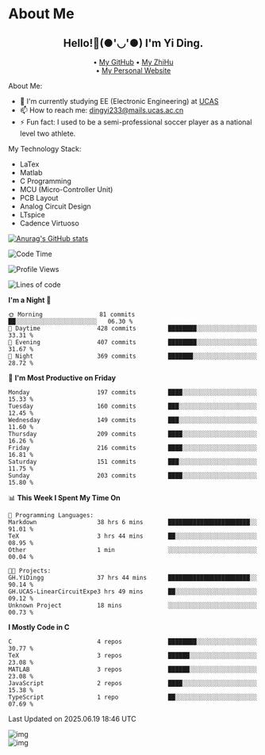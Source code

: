# About Me

<h2 style="text-align:center;"> Hello!👋(●'◡'●) I'm Yi Ding.</h2>

<div style="text-align:center;">
  • <a href="https://github.com/YiDingg">My GitHub</a>
  • <a href="https://www.zhihu.com/people/YiDingg">My ZhiHu</a><br>
  • <a href="https://yidingg.github.io/YiDingg">My Personal Website</a><br>
</div>

About Me:
- 🔭 I'm currently studying EE (Electronic Engineering) at [UCAS](https://www.ucas.ac.cn/)
- 📫 How to reach me: dingyi233@mails.ucas.ac.cn
- ⚡ Fun fact: I used to be a semi-professional soccer player as a national level two athlete.

My Technology Stack:
- LaTex
- Matlab
- C Programming
- MCU (Micro-Controller Unit)
- PCB Layout
- Analog Circuit Design
- LTspice 
- Cadence Virtuoso


[![Anurag's GitHub stats](https://github-readme-stats.vercel.app/api?username=YiDingg)](https://github.com/anuraghazra/github-readme-stats)

<!--START_SECTION:waka-->
![Code Time](http://img.shields.io/badge/Code%20Time-1%2C317%20hrs%2043%20mins-blue)

![Profile Views](http://img.shields.io/badge/Profile%20Views-32-blue)

![Lines of code](https://img.shields.io/badge/From%20Hello%20World%20I%27ve%20Written-814.3%20thousand%20lines%20of%20code-blue)

**I'm a Night 🦉** 

```text
🌞 Morning                81 commits          ██░░░░░░░░░░░░░░░░░░░░░░░   06.30 % 
🌆 Daytime                428 commits         ████████░░░░░░░░░░░░░░░░░   33.31 % 
🌃 Evening                407 commits         ████████░░░░░░░░░░░░░░░░░   31.67 % 
🌙 Night                  369 commits         ███████░░░░░░░░░░░░░░░░░░   28.72 % 
```
📅 **I'm Most Productive on Friday** 

```text
Monday                   197 commits         ████░░░░░░░░░░░░░░░░░░░░░   15.33 % 
Tuesday                  160 commits         ███░░░░░░░░░░░░░░░░░░░░░░   12.45 % 
Wednesday                149 commits         ███░░░░░░░░░░░░░░░░░░░░░░   11.60 % 
Thursday                 209 commits         ████░░░░░░░░░░░░░░░░░░░░░   16.26 % 
Friday                   216 commits         ████░░░░░░░░░░░░░░░░░░░░░   16.81 % 
Saturday                 151 commits         ███░░░░░░░░░░░░░░░░░░░░░░   11.75 % 
Sunday                   203 commits         ████░░░░░░░░░░░░░░░░░░░░░   15.80 % 
```


📊 **This Week I Spent My Time On** 

```text
💬 Programming Languages: 
Markdown                 38 hrs 6 mins       ███████████████████████░░   91.01 % 
TeX                      3 hrs 44 mins       ██░░░░░░░░░░░░░░░░░░░░░░░   08.95 % 
Other                    1 min               ░░░░░░░░░░░░░░░░░░░░░░░░░   00.04 % 

🐱‍💻 Projects: 
GH.YiDingg               37 hrs 44 mins      ███████████████████████░░   90.14 % 
GH.UCAS-LinearCircuitExpe3 hrs 49 mins       ██░░░░░░░░░░░░░░░░░░░░░░░   09.12 % 
Unknown Project          18 mins             ░░░░░░░░░░░░░░░░░░░░░░░░░   00.73 % 
```

**I Mostly Code in C** 

```text
C                        4 repos             ████████░░░░░░░░░░░░░░░░░   30.77 % 
TeX                      3 repos             ██████░░░░░░░░░░░░░░░░░░░   23.08 % 
MATLAB                   3 repos             ██████░░░░░░░░░░░░░░░░░░░   23.08 % 
JavaScript               2 repos             ████░░░░░░░░░░░░░░░░░░░░░   15.38 % 
TypeScript               1 repo              ██░░░░░░░░░░░░░░░░░░░░░░░   07.69 % 
```




 Last Updated on 2025.06.19 18:46 UTC
<!--END_SECTION:waka-->

<!-- Coding activity over the last year -->
<div class='center'><img src='https://wakatime.com/share/@YiDingg/260601e0-8e46-41ab-9832-d4d0ae5fd0bd.svg' alt='img'/></div>

<!-- Languages over the last year -->
<div class='center'><img src='https://wakatime.com/share/@YiDingg/99546fa3-4cc3-4808-ab6e-13f38e27aba1.svg' alt='img'/></div>

